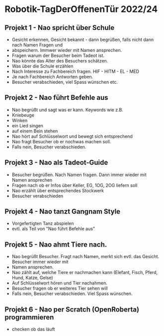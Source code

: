# Robotik-TagDerOffenenTür 2022/24

## Projekt 1 - Nao spricht über Schule 
- Gesicht erkennen, Gesicht bekannt - dann begrüßen, falls nicht dann nach Namen Fragen und
- abspeichern. Immwer wieder mit Namen ansprechen.
- Fragen warum der Besucher beim Tadeot ist.
- Nao könnte das Alter des Besuchers schätzen.
- Was über die Schule erzählen
- Nach Interesse zu Fachbereich fragen. HIF - HITM - EL - MED
- Je nach Fachbereich Antworten geben.
- Besucher verabschieden, viel Spass wünschen etc.

## Projekt 2 - Nao führt Befehle aus
- Nao begrüßt und sagt was er kann. Keywords wie z.B.
- Kniebeuge
- Winken
- ein Lied singen
- auf einem Bein stehen
- Nao hört auf Schlüsselwort und bewegt sich entsprechend
- Nao fragt Besucher ob er nochwas machen soll.
- Falls nein, Besucher verabschieden.

## Projekt 3 - Nao als Tadeot-Guide
- Besucher begrüßen. Nach Namen fragen. Dann immer wieder mit Namen ansprechen
- Fragen nach ob er Infos über Keller, EG, 1OG, 2OG liefern soll
- Nao erzählt über entsprechendes Stockwerk
- Besucher verabschieden

## Projekt 4 - Nao tanzt Gangnam Style
- Vorgefertigten Tanz abspielen
- evtl. als Teil von "Nao führt Befehle aus"

## Projekt 5 - Nao ahmt Tiere nach.
- Nao begrüßt Besucher. Fragt nach Namen, merkt sich evtl. das Gesicht. Besucher immer wieder mit
- Namen ansprechen.
- Nao zählt auf, welche Tiere er nachmachen kann (Elefant, Fisch, Pferd, Hund, Katze, Gelse)
- Auf Schlüsselwort hören und Tier nachahmen.
- Besucher fragen ob er weiteres Tier sehen will
- Falls nein, Besucher verabschieden. Viel Spass wünschen.

## Projekt 6 - Nao per Scratch (OpenRoberta) programmieren
- checken ob das läuft
